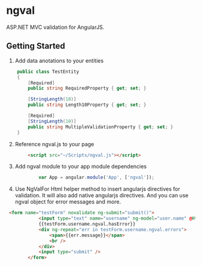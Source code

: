 ngval
=====

ASP.NET MVC validation for AngularJS.

## Getting Started
1. Add data anotations to your entities
```c#
    public class TestEntity
    {
        [Required]
        public string RequiredProperty { get; set; }

        [StringLength(10)]
        public string Length10Property { get; set; }

        [Required]
        [StringLength(10)]
        public string MultipleValidationProperty { get; set; }
    }
```
2. Reference ngval.js to your page
```html
        <script src="~/Scripts/ngval.js"></script>
```

3. Add ngval module to your app module dependencies
```javascript
            var App = angular.module('App', ['ngval']);
```

4. Use NgValFor Html helper method to insert angularjs directives for validation. It will also add native angularjs directives. And you can use ngval object for error messages and more.

```html
 <form name="testForm" novalidate ng-submit="submit()">
            <input type="text" name="username" ng-model="user.name" @Html.NgValFor(u => u.RequiredProperty) />
            {{testForm.username.ngval.hasError}}
            <div ng-repeat="err in testForm.username.ngval.errors">
                <span>{{err.message}}</span>
                <br />
            </div>
            <input type="submit" />
        </form>
```
